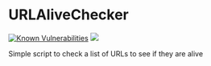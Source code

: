 # URLAliveChecker
[![Known Vulnerabilities](https://snyk.io/test/github/adamrees89/URLAliveChecker/badge.svg?targetFile=requirements.txt)](https://snyk.io/test/github/adamrees89/URLAliveChecker?targetFile=requirements.txt)
[![](https://img.shields.io/github/license/adamrees89/URLAliveChecker.svg)](https://choosealicense.com/licenses/mit/)

Simple script to check a list of URLs to see if they are alive
